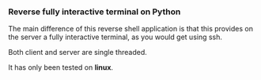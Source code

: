 ### Reverse fully interactive terminal on Python

The main difference of this reverse shell application is that this provides on the server
a fully interactive terminal, as you would get using ssh.

Both client and server are single threaded.

It has only been tested on **linux**.
